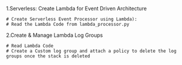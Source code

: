 1.Serverless: Create Lambda for Event Driven Architecture

    # Create Serverless Event Processor using Lambda):
    # Read the Lambda Code from lambda_processor.py

2.Create & Manage Lambda Log Groups

    # Read Lambda Code
    # Create a Custom log group and attach a policy to delete the log groups once the stack is deleted
      